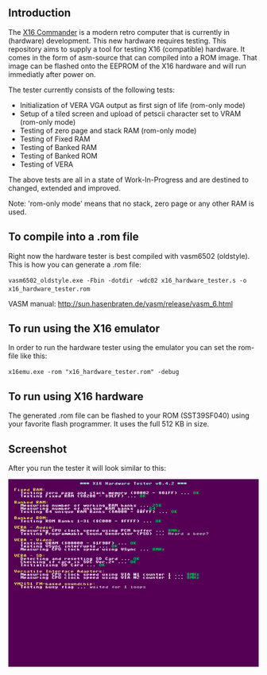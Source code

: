 ## Introduction

The [X16 Commander](https://www.commanderx16.com/forum/index.php?/home/) is a modern retro computer that is currently in (hardware) development. This new hardware requires testing. This repository aims to supply a tool for testing X16 (compatible) hardware. It comes in the form of asm-source that can compiled into a ROM image. That image can be flashed onto the EEPROM of the X16 hardware and will run immediatly after power on.

The tester currently consists of the following tests:

  * Initialization of VERA VGA output as first sign of life (rom-only mode)
  * Setup of a tiled screen and upload of petscii character set to VRAM (rom-only mode)
  * Testing of zero page and stack RAM (rom-only mode)
  * Testing of Fixed RAM
  * Testing of Banked RAM
  * Testing of Banked ROM
  * Testing of VERA

The above tests are all in a state of Work-In-Progress and are destined to changed, extended and improved.

Note: 'rom-only mode' means that no stack, zero page or any other RAM is used.

## To compile into a .rom file

Right now the hardware tester is best compiled with vasm6502 (oldstyle). This is how you can generate a .rom file:

  `vasm6502_oldstyle.exe -Fbin -dotdir -wdc02 x16_hardware_tester.s -o x16_hardware_tester.rom`

VASM manual: http://sun.hasenbraten.de/vasm/release/vasm_6.html

## To run using the X16 emulator

In order to run the hardware tester using the emulator you can set the rom-file like this:

  `x16emu.exe -rom "x16_hardware_tester.rom" -debug`

## To run using X16 hardware

The generated .rom file can be flashed to your ROM (SST39SF040) using your favorite flash programmer. It uses the full 512 KB in size.

## Screenshot

After you run the tester it will look similar to this:

![alt text](https://raw.githubusercontent.com/visual-trials/X16-Hardware-Tests/master/utils/screenshot.png)

